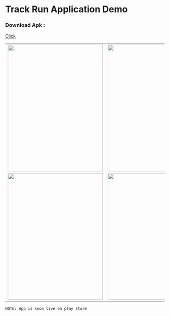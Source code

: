 # Track Run Application Demo

<h3> Download Apk : </h3>

<table border="0"> <a href="https://drive.google.com/file/d/14aC3RHlKb4fDXmZB-QFReS16elW_x8B3/view?usp=sharing"> Click </a>
  <tr>
    <td>
      <img src="https://user-images.githubusercontent.com/54014998/105456233-d1dc3f00-5caa-11eb-9e80-e41ccf9b7c63.png" width="300" height="400">
    </td>
    <td>
      <img src="https://user-images.githubusercontent.com/54014998/105456239-d3a60280-5caa-11eb-9d60-3c80ebd6284a.png" width="300" height="400">
    </td>
    <td>
       <img src="https://user-images.githubusercontent.com/54014998/105456262-db65a700-5caa-11eb-9416-73f474e5cc57.png" width="300" height="400">
    </td>
    <td>
    <img src="https://user-images.githubusercontent.com/54014998/105456244-d43e9900-5caa-11eb-9890-c74487e0bfe2.png" width="300" height="400">
  </td>
  </tr>
  
  <tr>
 <td>
  <img src="https://user-images.githubusercontent.com/54014998/105456250-d6a0f300-5caa-11eb-8d0f-a2d4b0bc5dfb.png" width="300" height="400">
  </td>
  <td>
  <img src="https://user-images.githubusercontent.com/54014998/105456253-d7398980-5caa-11eb-80bb-592cf5716f6f.png" width="300" height="400">
  </td>
  <td>
  <img src="https://user-images.githubusercontent.com/54014998/105456257-d99be380-5caa-11eb-8e97-d58da32f797e.png" width="300" height="400">
  </td>
  <td>
    <img src="https://user-images.githubusercontent.com/54014998/105456255-d7d22000-5caa-11eb-879e-776731015cf3.png" width="300" height="400">
  </td>
  </tr>
  </table>
 
 ``` 
 NOTE: App is soon live on play store 
```

